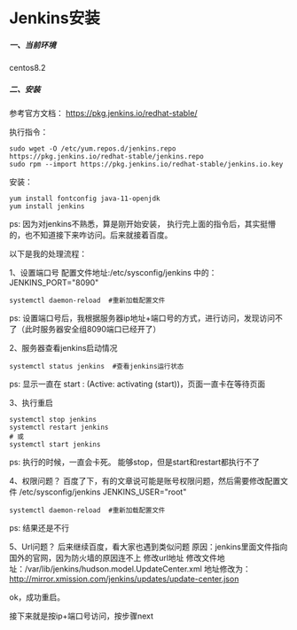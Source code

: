 # Jenkins安装

##### 一、当前环境

centos8.2

##### 二、安装

参考官方文档： https://pkg.jenkins.io/redhat-stable/

执行指令：

```
sudo wget -O /etc/yum.repos.d/jenkins.repo https://pkg.jenkins.io/redhat-stable/jenkins.repo
sudo rpm --import https://pkg.jenkins.io/redhat-stable/jenkins.io.key
```

安装：

```
yum install fontconfig java-11-openjdk
yum install jenkins
```

ps: 因为对jenkins不熟悉，算是刚开始安装， 执行完上面的指令后，其实挺懵的，也不知道接下来咋访问。后来就接着百度。

以下是我的处理流程：

1、设置端口号
配置文件地址:/etc/sysconfig/jenkins 中的：JENKINS_PORT="8090"

```
systemctl daemon-reload  #重新加载配置文件
```

ps: 设置端口号后，我根据服务器ip地址+端口号的方式，进行访问，发现访问不了（此时服务器安全组8090端口已经开了）

2、服务器查看jenkins启动情况

```
systemctl status jenkins  #查看jenkins运行状态
```

ps: 显示一直在 start : (Active: activating (start))，页面一直卡在等待页面

3、执行重启

```
systemctl stop jenkins
systemctl restart jenkins 
# 或
systemctl start jenkins
```

ps: 执行的时候，一直会卡死。 能够stop，但是start和restart都执行不了

4、权限问题？
百度了下，有的文章说可能是账号权限问题，然后需要修改配置文件
/etc/sysconfig/jenkins JENKINS_USER="root"

```
systemctl daemon-reload  #重新加载配置文件
```

ps: 结果还是不行

5、Url问题？
后来继续百度，看大家也遇到类似问题
原因：jenkins里面文件指向国外的官网，因为防火墙的原因连不上
修改url地址
修改文件地址：/var/lib/jenkins/hudson.model.UpdateCenter.xml
地址修改为： http://mirror.xmission.com/jenkins/updates/update-center.json

ok，成功重启。

接下来就是按ip+端口号访问，按步骤next
